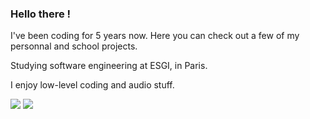 ### Hello there !

I've been coding for 5 years now. Here you can check out a few of my personnal and school projects.

Studying software engineering at ESGI, in Paris.

I enjoy low-level coding and audio stuff.

![](https://wakatime.com/share/@vagahbond/b31e995a-1ebd-4303-b483-f533ad24206e.svg)
![](https://wakatime.com/share/@vagahbond/6ecad297-f6ee-4456-a0ed-5e8c342550bb.svg)

<!--
**Vagahbond/Vagahbond** is a ✨ _special_ ✨ repository because its `README.md` (this file) appears on your GitHub profile.

Here are some ideas to get you started:

- 🔭 I’m currently working on ...
- 🌱 I’m currently learning ...
- 👯 I’m looking to collaborate on ...
- 🤔 I’m looking for help with ...
- 💬 Ask me about ...
- 📫 How to reach me: ...
- 😄 Pronouns: ...
- ⚡ Fun fact: ...
-->
